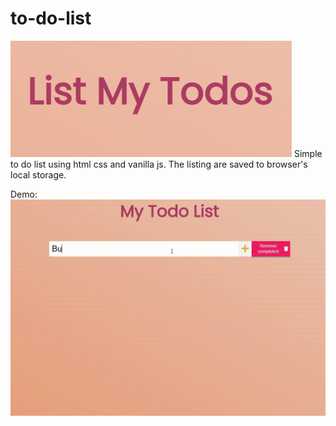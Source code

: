 # to-do-list
![](projectlogo.png)
Simple to do list using html css and vanilla js. The listing are saved to browser's local storage.

Demo:
![](demo.gif)
